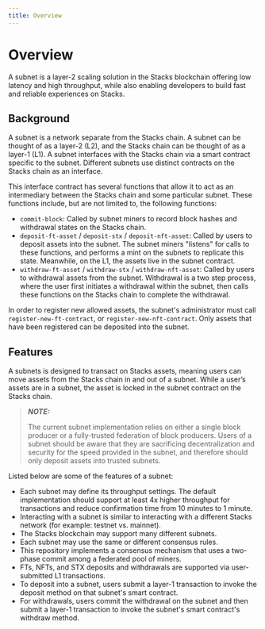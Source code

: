 ```yaml
---
title: Overview
---
```


# Overview

A subnet is a layer-2 scaling solution in the Stacks blockchain offering low
latency and high throughput, while also enabling developers to build fast and reliable
experiences on Stacks.

## Background

A subnet is a network separate from the Stacks chain. A subnet can be thought of
as a layer-2 (L2), and the Stacks chain can be thought of as a layer-1 (L1). A
subnet interfaces with the Stacks chain via a smart contract specific to the
subnet. Different subnets use distinct contracts on the Stacks chain as an
interface.

This interface contract has several functions that allow it to act as an
intermediary between the Stacks chain and some particular subnet. These
functions include, but are not limited to, the following functions:

- `commit-block`: Called by subnet miners to record block hashes and withdrawal
  states on the Stacks chain.
- `deposit-ft-asset` / `deposit-stx` / `deposit-nft-asset`: Called by users to
  deposit assets into the subnet. The subnet miners "listens" for calls to these
  functions, and performs a mint on the subnets to replicate this state.
  Meanwhile, on the L1, the assets live in the subnet contract.
- `withdraw-ft-asset` / `withdraw-stx` / `withdraw-nft-asset`: Called by users
  to withdrawal assets from the subnet. Withdrawal is a two step process, where
  the user first initiates a withdrawal within the subnet, then calls these
  functions on the Stacks chain to complete the withdrawal.

In order to register new allowed assets, the subnet's administrator must call
`register-new-ft-contract`, or `register-new-nft-contract`. Only assets that
have been registered can be deposited into the subnet.

## Features

A subnets is designed to transact on Stacks assets, meaning users can move assets
from the Stacks chain in and out of a subnet. While a user’s assets are in a
subnet, the asset is locked in the subnet contract on the Stacks chain.

> **_NOTE:_**
>
> The current subnet implementation relies on either a single block producer or
> a fully-trusted federation of block producers. Users of a subnet should be
> aware that they are sacrificing decentralization and security for the speed
> provided in the subnet, and therefore should only deposit assets into trusted
> subnets.

Listed below are some of the features of a subnet:

- Each subnet may define its throughput settings. The default implementation
  should support at least 4x higher throughput for transactions and reduce
  confirmation time from 10 minutes to 1 minute.
- Interacting with a subnet is similar to interacting with a different Stacks
  network (for example: testnet vs. mainnet).
- The Stacks blockchain may support many different subnets.
- Each subnet may use the same or different consensus rules.
- This repository implements a consensus mechanism that uses a two-phase commit
  among a federated pool of miners.
- FTs, NFTs, and STX deposits and withdrawals are supported via user-submitted
  L1 transactions.
- To deposit into a subnet, users submit a layer-1 transaction to invoke the
  deposit method on that subnet's smart contract.
- For withdrawals, users commit the withdrawal on the subnet and then submit a
  layer-1 transaction to invoke the subnet's smart contract's withdraw method.
